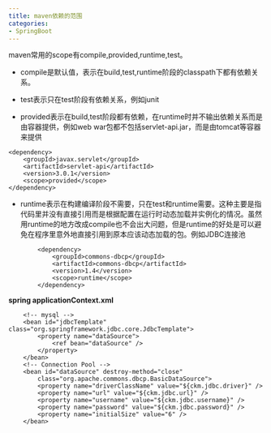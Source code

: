 ```yaml
---
title: maven依赖的范围
categories:
- SpringBoot
---
```

maven常用的scope有compile,provided,runtime,test。

- compile是默认值，表示在build,test,runtime阶段的classpath下都有依赖关系。

- test表示只在test阶段有依赖关系，例如junit

- provided表示在build,test阶段都有依赖，在runtime时并不输出依赖关系而是由容器提供，例如web war包都不包括servlet-api.jar，而是由tomcat等容器来提供
```
<dependency>
    <groupId>javax.servlet</groupId>
    <artifactId>servlet-api</artifactId>
    <version>3.0.1</version>
    <scope>provided</scope>
</dependency>
 ```

- runtime表示在构建编译阶段不需要，只在test和runtime需要。这种主要是指代码里并没有直接引用而是根据配置在运行时动态加载并实例化的情况。虽然用runtime的地方改成compile也不会出大问题，但是runtime的好处是可以避免在程序里意外地直接引用到原本应该动态加载的包。例如JDBC连接池
```
		<dependency>
			<groupId>commons-dbcp</groupId>
			<artifactId>commons-dbcp</artifactId>
			<version>1.4</version>
			<scope>runtime</scope>
		</dependency>
```
**spring applicationContext.xml**
```
	<!-- mysql -->
	<bean id="jdbcTemplate" class="org.springframework.jdbc.core.JdbcTemplate">
		<property name="dataSource">
			<ref bean="dataSource" />
		</property>
	</bean>
	<!-- Connection Pool -->
	<bean id="dataSource" destroy-method="close"
		class="org.apache.commons.dbcp.BasicDataSource">
		<property name="driverClassName" value="${ckm.jdbc.driver}" />
		<property name="url" value="${ckm.jdbc.url}" />
		<property name="username" value="${ckm.jdbc.username}" />
		<property name="password" value="${ckm.jdbc.password}" />
		<property name="initialSize" value="6" />
	</bean>
```
